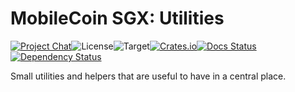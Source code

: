 # MobileCoin SGX: Utilities

[![Project Chat][chat-image]][chat-link]<!--
-->![License][license-image]<!--
-->![Target][target-image]<!--
-->[![Crates.io][crate-image]][crate-link]<!--
-->[![Docs Status][docs-image]][docs-link]<!--
-->[![Dependency Status][deps-image]][deps-link]

Small utilities and helpers that are useful to have in a central place.

[chat-image]: https://img.shields.io/discord/844353360348971068?style=flat-square
[chat-link]: https://mobilecoin.chat
[license-image]: https://img.shields.io/crates/l/mc-sgx-util?style=flat-square
[target-image]: https://img.shields.io/badge/target-any-brightgreen?style=flat-square
[crate-image]: https://img.shields.io/crates/v/mc-sgx-util.svg?style=flat-square
[crate-link]: https://crates.io/crates/mc-sgx-util
[docs-image]: https://img.shields.io/docsrs/mc-sgx-util?style=flat-square
[docs-link]: https://docs.rs/crate/mc-sgx-util
[deps-image]: https://deps.rs/crate/mc-sgx-util/0.4.2/status.svg?style=flat-square
[deps-link]: https://deps.rs/crate/mc-sgx-util/0.4.2

